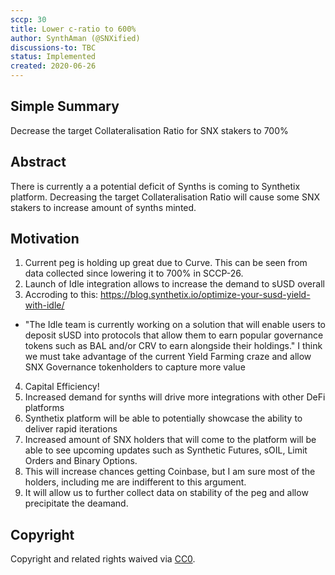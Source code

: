 ```yaml
---
sccp: 30
title: Lower c-ratio to 600%
author: SynthAman (@SNXified)
discussions-to: TBC
status: Implemented
created: 2020-06-26
---
```


## Simple Summary
Decrease the target Collateralisation Ratio for SNX stakers to 700%

## Abstract
There is currently a a potential deficit of Synths is coming to Synthetix platform. Decreasing the target Collateralisation Ratio will cause some SNX stakers to increase amount of synths minted.

## Motivation
1. Current peg is holding up great due to Curve. This can be seen from data collected since lowering it to 700% in SCCP-26.
2. Launch of Idle integration allows to increase the demand to sUSD overall
3. Accroding to this: https://blog.synthetix.io/optimize-your-susd-yield-with-idle/
- "The Idle team is currently working on a solution that will enable users to deposit sUSD into protocols that allow 
them to earn popular governance tokens such as BAL and/or CRV to earn alongside their holdings."
I think we must take advantage of the current Yield Farming craze and allow SNX Governance tokenholders
to capture more value
4. Capital Efficiency!
5. Increased demand for synths will drive more integrations with other DeFi platforms
6. Synthetix platform will be able to potentially showcase the ability to deliver rapid iterations
7. Increased amount of SNX holders that will come to the platform will be able to see upcoming updates such as
Synthetic Futures, sOIL, Limit Orders and Binary Options.
8. This will increase chances getting Coinbase, but I am sure most of the holders, including me are indifferent
to this argument.
9. It will allow us to further collect data on stability of the peg and allow precipitate the deamand.
## Copyright
Copyright and related rights waived via [CC0](https://creativecommons.org/publicdomain/zero/1.0/).
